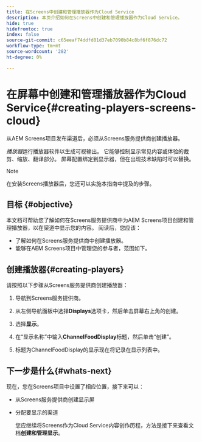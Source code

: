 ```yaml
---
title: 在Screens中创建和管理播放器作为Cloud Service
description: 本页介绍如何在Screens中创建和管理播放器作为Cloud Service。
hide: true
hidefromtoc: true
index: false
source-git-commit: c65eeaf74ddfd81d37eb7090b84c8bf6f876dc72
workflow-type: tm+mt
source-wordcount: '282'
ht-degree: 0%

---
```



# 在屏幕中创建和管理播放器作为Cloud Service{#creating-players-screens-cloud}

从AEM Screens项目发布渠道后，必须从Screens服务提供商创建播放器。

*播放器*&#x200B;运行播放器软件以生成可视输出。 它能够控制显示常见内容或体验的裁剪、缩放、翻译部分。 屏幕配置绑定到显示器，但在出现技术缺陷时可以替换。

>[!NOTE]
>在安装Screens播放器后，您还可以实施本指南中提及的步骤。

## 目标 {#objective}

本文档可帮助您了解如何在Screens服务提供商中为AEM Screens项目创建和管理播放器，以在渠道中显示您的内容。 阅读后，您应该：

* 了解如何在Screens服务提供商中创建播放器。
* 能够在AEM Screens项目中管理您的参与者，范围如下。

## 创建播放器{#creating-players}

请按照以下步骤从Screens服务提供商创建播放器：

1. 导航到Screens服务提供商。

1. 从左侧导航面板中选择&#x200B;**Displays**&#x200B;选项卡，然后单击屏幕右上角的创建。

1. 选择&#x200B;**显示**。
1. 在“显示名称”中输入&#x200B;**ChannelFoodDisplay**&#x200B;标题，然后单击“创建”。
1. 标题为ChannelFoodDisplay的显示现在将记录在显示列表中。

## 下一步是什么{#whats-next}

现在，您在Screens项目中设置了相应位置，接下来可以：

* 从Screens服务提供商创建显示屏
* 分配要显示的渠道

   您应继续将Screens作为Cloud Service内容创作历程，方法是接下来查看文档&#x200B;**创建和管理显示**。